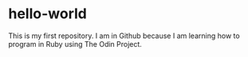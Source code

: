 # hello-world
This is my first repository.
I am in Github because I am learning how to program in Ruby using The Odin Project. 
